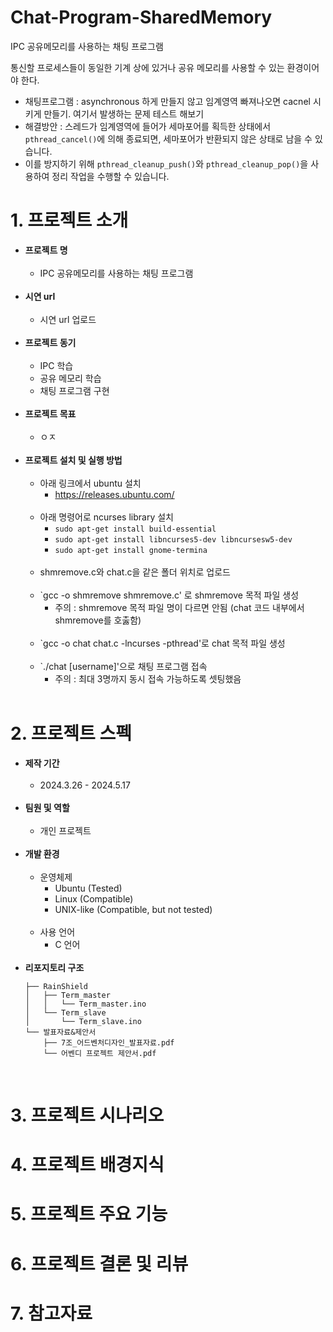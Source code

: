 # Chat-Program-SharedMemory
IPC 공유메모리를 사용하는 채팅 프로그램


통신할 프로세스들이 동일한 기계 상에 있거나 공유 메모리를 사용할 수 있는 환경이어야 한다.
- 채팅프로그램 : asynchronous 하게 만들지 않고 임계영역 빠져나오면 cacnel 시키게 만들기. 여기서 발생하는 문제 테스트 해보기
- 해결방안 : 스레드가 임계영역에 들어가 세마포어를 획득한 상태에서 `pthread_cancel()`에 의해 종료되면, 세마포어가 반환되지 않은 상태로 남을 수 있습니다.
- 이를 방지하기 위해 `pthread_cleanup_push()`와 `pthread_cleanup_pop()`을 사용하여 정리 작업을 수행할 수 있습니다.

# 1. 프로젝트 소개
- **프로젝트 명**  <br/><br/>
  - IPC 공유메모리를 사용하는 채팅 프로그램  <br/><br/>
- **시연 url**  <br/><br/>
  - 시연 url 업로드  <br/><br/>
- **프로젝트 동기**  <br/><br/>
  - IPC 학습
  - 공유 메모리 학습
  - 채팅 프로그램 구현 <br/><br/>
- **프로젝트 목표**  <br/><br/>
  - ㅇㅈ  <br/><br/>
- **프로젝트 설치 및 실행 방법**  <br/><br/>
  - 아래 링크에서 ubuntu 설치
    - https://releases.ubuntu.com/    <br/><br/>
  - 아래 명령어로 ncurses library 설치
    - `sudo apt-get install build-essential`
    - `sudo apt-get install libncurses5-dev libncursesw5-dev`
    - `sudo apt-get install gnome-termina`  <br/><br/>
  - shmremove.c와 chat.c을 같은 폴더 위치로 업로드  <br/><br/>
  - `gcc -o shmremove shmremove.c' 로 shmremove 목적 파일 생성 
    - 주의 : shmremove 목적 파일 명이 다르면 안됨 (chat 코드 내부에서 shmremove를 호춣함)  <br/><br/>
  - `gcc -o chat chat.c -lncurses -pthread'로 chat 목적 파일 생성  <br/><br/>
  - `./chat [username]'으로 채팅 프로그램 접속
    - 주의 : 최대 3명까지 동시 접속 가능하도록 셋팅했음 <br/><br/>
  
# 2. 프로젝트 스펙
- **제작 기간**  <br/><br/>
  - 2024.3.26 - 2024.5.17  <br/><br/>
- **팀원 및 역할**  <br/><br/>
  - 개인 프로젝트  <br/><br/>
- **개발 환경**  <br/><br/>
  - 운영체제
    - Ubuntu (Tested)
    - Linux (Compatible)
    - UNIX-like (Compatible, but not tested)  <br/><br/>
  - 사용 언어
    - C 언어  <br/><br/>
- **리포지토리 구조**
  ```
  ├── RainShield
  │   ├── Term_master
  │   │   └── Term_master.ino
  │   └── Term_slave
  │       └── Term_slave.ino
  └── 발표자료&제안서
      ├── 7조_어드벤처디자인_발표자료.pdf
      └── 어벤디 프로젝트 제안서.pdf
  ```
<br/>
  
# 3. 프로젝트 시나리오

# 4. 프로젝트 배경지식

# 5. 프로젝트 주요 기능

# 6. 프로젝트 결론 및 리뷰

# 7. 참고자료
